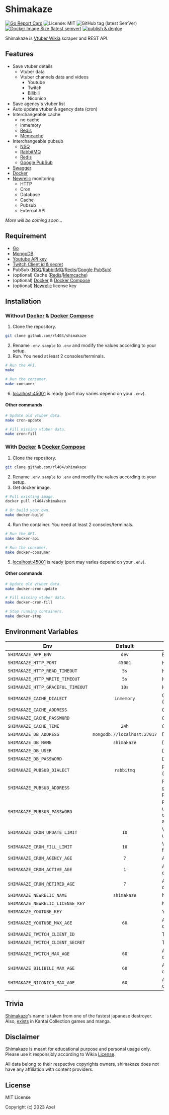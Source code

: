 # Shimakaze

[![Go Report Card](https://goreportcard.com/badge/github.com/rl404/shimakaze)](https://goreportcard.com/report/github.com/rl404/shimakaze)
![License: MIT](https://img.shields.io/github/license/rl404/shimakaze)
![GitHub tag (latest SemVer)](https://img.shields.io/github/v/tag/rl404/shimakaze)
[![Docker Image Size (latest semver)](https://img.shields.io/docker/image-size/rl404/shimakaze)](https://hub.docker.com/r/rl404/shimakaze)
[![publish & deploy](https://github.com/rl404/shimakaze/actions/workflows/publish-deploy.yml/badge.svg)](https://github.com/rl404/shimakaze/actions/workflows/publish-deploy.yml)

Shimakaze is [Vtuber Wikia](https://virtualyoutuber.fandom.com/wiki/Virtual_YouTuber_Wiki) scraper and REST API.

## Features

- Save vtuber details
    - Vtuber data
    - Vtuber channels data and videos
        - Youtube
        - Twitch
        - Bilibili
        - Niconico
- Save agency's vtuber list
- Auto update vtuber & agency data (cron)
- Interchangeable cache
    - no cache
    - inmemory
    - [Redis](https://redis.io/)
    - [Memcache](https://memcached.org/)
- Interchangeable pubsub
    - [NSQ](https://nsq.io/)
    - [RabbitMQ](https://www.rabbitmq.com/)
    - [Redis](https://redis.io/)
    - [Google PubSub](https://cloud.google.com/pubsub)
- [Swagger](https://github.com/swaggo/swag)
- [Docker](https://www.docker.com/)
- [Newrelic](https://newrelic.com/) monitoring
    - HTTP
    - Cron
    - Database
    - Cache
    - Pubsub
    - External API

*More will be coming soon...*

## Requirement

- [Go](https://go.dev/)
- [MongoDB](https://www.mongodb.com/)
- [Youtube API key](https://cloud.google.com/docs/authentication/api-keys)
- [Twitch Client id & secret](https://dev.twitch.tv/docs/authentication/register-app/)
- PubSub ([NSQ](https://nsq.io/)/[RabbitMQ](https://www.rabbitmq.com/)/[Redis](https://redis.io/)/[Google PubSub](https://cloud.google.com/pubsub))
- (optional) Cache ([Redis](https://redis.io/)/[Memcache](https://memcached.org/))
- (optional) [Docker](https://www.docker.com/) & [Docker Compose](https://docs.docker.com/compose/)
- (optional) [Newrelic](https://newrelic.com/) license key

## Installation

### Without [Docker](https://www.docker.com/) & [Docker Compose](https://docs.docker.com/compose/)

1. Clone the repository.
```sh
git clone github.com/rl404/shimakaze
```
2. Rename `.env.sample` to `.env` and modify the values according to your setup.
3. Run. You need at least 2 consoles/terminals.
```sh
# Run the API.
make

# Run the consumer.
make consumer
```
6. [localhost:45001](http://localhost:45001) is ready (port may varies depend on your `.env`).

#### Other commands

```sh
# Update old vtuber data.
make cron-update

# Fill missing vtuber data.
make cron-fill
```

### With [Docker](https://www.docker.com/) & [Docker Compose](https://docs.docker.com/compose/)

1. Clone the repository.
```sh
git clone github.com/rl404/shimakaze
```
2. Rename `.env.sample` to `.env` and modify the values according to your setup.
3. Get docker image.
```sh
# Pull existing image.
docker pull rl404/shimakaze

# Or build your own.
make docker-build
```
4. Run the container. You need at least 2 consoles/terminals.
```sh
# Run the API.
make docker-api

# Run the consumer.
make docker-consumer
```
5. [localhost:45001](http://localhost:45001) is ready (port may varies depend on your `.env`).

#### Other commands

```sh
# Update old vtuber data.
make docker-cron-update

# Fill missing vtuber data.
make docker-cron-fill

# Stop running containers.
make docker-stop
```

## Environment Variables

Env | Default | Description
--- | :---: | ---
`SHIMAKAZE_APP_ENV` | `dev` | Environment type (`dev`/`prod`).
`SHIMAKAZE_HTTP_PORT` | `45001` | HTTP server port.
`SHIMAKAZE_HTTP_READ_TIMEOUT` | `5s` | HTTP read timeout.
`SHIMAKAZE_HTTP_WRITE_TIMEOUT` | `5s` | HTTP write timeout.
`SHIMAKAZE_HTTP_GRACEFUL_TIMEOUT` | `10s` | HTTP graceful timeout.
`SHIMAKAZE_CACHE_DIALECT` | `inmemory` | Cache type (`nocache`/`redis`/`inmemory`/`memcache`)
`SHIMAKAZE_CACHE_ADDRESS` | | Cache address.
`SHIMAKAZE_CACHE_PASSWORD` | | Cache password.
`SHIMAKAZE_CACHE_TIME` | `24h` | Cache time.
`SHIMAKAZE_DB_ADDRESS` | `mongodb://localhost:27017` | Database address with port.
`SHIMAKAZE_DB_NAME` | `shimakaze` | Database name.
`SHIMAKAZE_DB_USER` | | Database username.
`SHIMAKAZE_DB_PASSWORD` | | Database password.
`SHIMAKAZE_PUBSUB_DIALECT` | `rabbitmq` | Pubsub type (`nsq`/`rabbitmq`/`redis`/`google`)
`SHIMAKAZE_PUBSUB_ADDRESS` | | Pubsub address (if you are using `google`, this will be your google project id).
`SHIMAKAZE_PUBSUB_PASSWORD` | | Pubsub password (if you are using `google`, this will be the content of your google service account json).
`SHIMAKAZE_CRON_UPDATE_LIMIT` | `10` | Vtuber & agency count limit when updating old data.
`SHIMAKAZE_CRON_FILL_LIMIT` | `10` | Vtuber & agency count limit when filling missing data.
`SHIMAKAZE_CRON_AGENCY_AGE` | `7` | Age of old agency data (in days).
`SHIMAKAZE_CRON_ACTIVE_AGE` | `1` | Age of old active vtuber data (in days).
`SHIMAKAZE_CRON_RETIRED_AGE` | `7` | Age of old retired vtuber data (in days).
`SHIMAKAZE_NEWRELIC_NAME` | `shimakaze` | Newrelic application name.
`SHIMAKAZE_NEWRELIC_LICENSE_KEY` | | Newrelic license key.
`SHIMAKAZE_YOUTUBE_KEY` | | Youtube API key.
`SHIMAKAZE_YOUTUBE_MAX_AGE` | `60` | Age limit of youtube videos (in days).
`SHIMAKAZE_TWITCH_CLIENT_ID` | | Twitch client id.
`SHIMAKAZE_TWITCH_CLIENT_SECRET` | | Twitch client secret.
`SHIMAKAZE_TWITCH_MAX_AGE` | `60` | Age limit of twitch videos (in days).
`SHIMAKAZE_BILIBILI_MAX_AGE` | `60` | Age limit of bilibili videos (in days).
`SHIMAKAZE_NICONICO_MAX_AGE` | `60` | Age limit of niconico videos (in days).


## Trivia

[Shimakaze](https://en.wikipedia.org/wiki/Japanese_destroyer_Shimakaze_(1942))'s name is taken from one of the fastest japanese destroyer. Also, [exists](https://en.kancollewiki.net/Shimakaze) in Kantai Collection games and manga.

## Disclaimer

Shimakaze is meant for educational purpose and personal usage only. Please use it responsibly according to Wikia [License](https://www.fandom.com/licensing).

All data belong to their respective copyrights owners, shimakaze does not have any affiliation with content providers.

## License

MIT License

Copyright (c) 2023 Axel